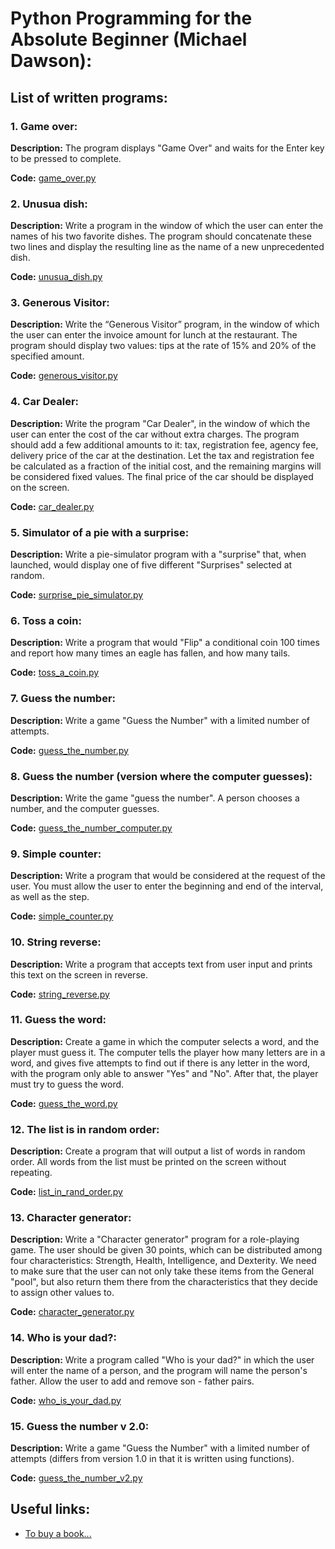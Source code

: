 # Python Programming for the Absolute Beginner (Michael Dawson):
## List of written programs:
### 1. Game over:
**Description:** The program displays "Game Over" and waits for the Enter key to be pressed to complete.

**Code:** [game_over.py](./game_over.py)

### 2. Unusua dish:
**Description:** Write a program in the window of which the user can enter the names of his two favorite dishes. The program should concatenate these two lines and display the resulting line as the name of a new unprecedented dish.

**Code:** [unusua_dish.py](./unusua_dish.py)

### 3. Generous Visitor:
**Description:** Write the “Generous Visitor” program, in the window of which the user can enter the invoice amount for lunch at the restaurant. The program should display two values: tips at the rate of 15% and 20% of the specified amount.

**Code:** [generous_visitor.py](./generous_visitor.py)

### 4. Car Dealer:
**Description:** Write the program "Car Dealer", in the window of which the user can enter the cost of the car without extra charges. The program should add a few additional amounts to it: tax, registration fee, agency fee, delivery price of the car at the destination. Let the tax and registration fee be calculated as a fraction of the initial cost, and the remaining margins will be considered fixed values. The final price of the car should be displayed on the screen.

**Code:** [car_dealer.py](./car_dealer.py)

### 5. Simulator of a pie with a surprise:
**Description:** Write a pie-simulator program with a "surprise" that, when launched, would display one of five different "Surprises" selected at random.

**Code:** [surprise_pie_simulator.py](./surprise_pie_simulator.py)

### 6. Toss a coin:
**Description:** Write a program that would "Flip" a conditional coin 100 times and report how many times an eagle has fallen, and how many tails.

**Code:** [toss_a_coin.py](./toss_a_coin.py)

### 7. Guess the number:
**Description:** Write a game "Guess the Number" with a limited number of attempts.

**Code:** [guess_the_number.py](./guess_the_number.py)

### 8. Guess the number (version where the computer guesses):
**Description:** Write the game "guess the number". A person chooses a number, and the computer guesses.

**Code:** [guess_the_number_computer.py](./guess_the_number_computer.py)

### 9. Simple counter:
**Description:** Write a program that would be considered at the request of the user. You must allow the user to enter the beginning and end of the interval, as well as the step.

**Code:** [simple_counter.py](./simple_counter.py)

### 10. String reverse:
**Description:** Write a program that accepts text from user input and prints this text on the screen in reverse.

**Code:** [string_reverse.py](./string_reverse.py)

### 11. Guess the word:
**Description:** Create a game in which the computer selects a word, and the player must guess it. The computer tells the player how many letters are in a word, and gives five attempts to find out if there is any letter in the word, with the program only able to answer "Yes" and "No". After that, the player must try to guess the word.

**Code:** [guess_the_word.py](./guess_the_word.py)

### 12. The list is in random order:
**Description:** Create a program that will output a list of words in random order. All words from the list must be printed on the screen without repeating.

**Code:** [list_in_rand_order.py](./list_in_rand_order.py)

### 13. Character generator:
**Description:** Write a "Character generator" program for a role-playing game. The user should be given 30 points, which can be distributed among four characteristics: Strength, Health, Intelligence, and Dexterity. We need to make sure that the user can not only take these items from the General "pool", but also return them there from the characteristics that they decide to assign other values to.

**Code:** [character_generator.py](./character_generator.py)

### 14. Who is your dad?:
**Description:** Write a program called "Who is your dad?" in which the user will enter the name of a person, and the program will name the person's father. Allow the user to add and remove son - father pairs.

**Code:** [who_is_your_dad.py](./who_is_your_dad.py)

### 15. Guess the number v 2.0:
**Description:** Write a game "Guess the Number" with a limited number of attempts (differs from version 1.0 in that it is written using functions).

**Code:** [guess_the_number_v2.py](./guess_the_number_v2.py)

## Useful links:
- [To buy a book...](https://www.amazon.com/Python-Programming-Absolute-Beginner-3rd/dp/1435455002)

